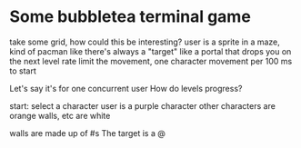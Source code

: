 # Some bubbletea terminal game

take some grid, how could this be interesting?
user is a sprite in a maze, kind of pacman like
there's always a "target" like a portal that drops you on the next level
rate limit the movement, one character movement per 100 ms to start

Let's say it's for one concurrent user
How do levels progress?


start:
select a character
user is a purple character
other characters are orange
walls, etc are white

walls are made up of #s
The target is a @

